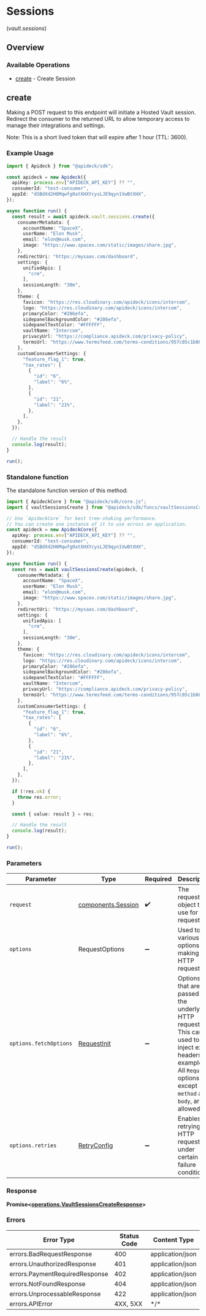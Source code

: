 # Sessions
(*vault.sessions*)

## Overview

### Available Operations

* [create](#create) - Create Session

## create

Making a POST request to this endpoint will initiate a Hosted Vault session. Redirect the consumer to the returned
URL to allow temporary access to manage their integrations and settings.

Note: This is a short lived token that will expire after 1 hour (TTL: 3600).


### Example Usage

```typescript
import { Apideck } from "@apideck/sdk";

const apideck = new Apideck({
  apiKey: process.env["APIDECK_API_KEY"] ?? "",
  consumerId: "test-consumer",
  appId: "dSBdXd2H6Mqwfg0atXHXYcysLJE9qyn1VwBtXHX",
});

async function run() {
  const result = await apideck.vault.sessions.create({
    consumerMetadata: {
      accountName: "SpaceX",
      userName: "Elon Musk",
      email: "elon@musk.com",
      image: "https://www.spacex.com/static/images/share.jpg",
    },
    redirectUri: "https://mysaas.com/dashboard",
    settings: {
      unifiedApis: [
        "crm",
      ],
      sessionLength: "30m",
    },
    theme: {
      favicon: "https://res.cloudinary.com/apideck/icons/intercom",
      logo: "https://res.cloudinary.com/apideck/icons/intercom",
      primaryColor: "#286efa",
      sidepanelBackgroundColor: "#286efa",
      sidepanelTextColor: "#FFFFFF",
      vaultName: "Intercom",
      privacyUrl: "https://compliance.apideck.com/privacy-policy",
      termsUrl: "https://www.termsfeed.com/terms-conditions/957c85c1b089ae9e3219c83eff65377e",
    },
    customConsumerSettings: {
      "feature_flag_1": true,
      "tax_rates": [
        {
          "id": "6",
          "label": "6%",
        },
        {
          "id": "21",
          "label": "21%",
        },
      ],
    },
  });

  // Handle the result
  console.log(result);
}

run();
```

### Standalone function

The standalone function version of this method:

```typescript
import { ApideckCore } from "@apideck/sdk/core.js";
import { vaultSessionsCreate } from "@apideck/sdk/funcs/vaultSessionsCreate.js";

// Use `ApideckCore` for best tree-shaking performance.
// You can create one instance of it to use across an application.
const apideck = new ApideckCore({
  apiKey: process.env["APIDECK_API_KEY"] ?? "",
  consumerId: "test-consumer",
  appId: "dSBdXd2H6Mqwfg0atXHXYcysLJE9qyn1VwBtXHX",
});

async function run() {
  const res = await vaultSessionsCreate(apideck, {
    consumerMetadata: {
      accountName: "SpaceX",
      userName: "Elon Musk",
      email: "elon@musk.com",
      image: "https://www.spacex.com/static/images/share.jpg",
    },
    redirectUri: "https://mysaas.com/dashboard",
    settings: {
      unifiedApis: [
        "crm",
      ],
      sessionLength: "30m",
    },
    theme: {
      favicon: "https://res.cloudinary.com/apideck/icons/intercom",
      logo: "https://res.cloudinary.com/apideck/icons/intercom",
      primaryColor: "#286efa",
      sidepanelBackgroundColor: "#286efa",
      sidepanelTextColor: "#FFFFFF",
      vaultName: "Intercom",
      privacyUrl: "https://compliance.apideck.com/privacy-policy",
      termsUrl: "https://www.termsfeed.com/terms-conditions/957c85c1b089ae9e3219c83eff65377e",
    },
    customConsumerSettings: {
      "feature_flag_1": true,
      "tax_rates": [
        {
          "id": "6",
          "label": "6%",
        },
        {
          "id": "21",
          "label": "21%",
        },
      ],
    },
  });

  if (!res.ok) {
    throw res.error;
  }

  const { value: result } = res;

  // Handle the result
  console.log(result);
}

run();
```

### Parameters

| Parameter                                                                                                                                                                      | Type                                                                                                                                                                           | Required                                                                                                                                                                       | Description                                                                                                                                                                    |
| ------------------------------------------------------------------------------------------------------------------------------------------------------------------------------ | ------------------------------------------------------------------------------------------------------------------------------------------------------------------------------ | ------------------------------------------------------------------------------------------------------------------------------------------------------------------------------ | ------------------------------------------------------------------------------------------------------------------------------------------------------------------------------ |
| `request`                                                                                                                                                                      | [components.Session](../../models/components/session.md)                                                                                                                       | :heavy_check_mark:                                                                                                                                                             | The request object to use for the request.                                                                                                                                     |
| `options`                                                                                                                                                                      | RequestOptions                                                                                                                                                                 | :heavy_minus_sign:                                                                                                                                                             | Used to set various options for making HTTP requests.                                                                                                                          |
| `options.fetchOptions`                                                                                                                                                         | [RequestInit](https://developer.mozilla.org/en-US/docs/Web/API/Request/Request#options)                                                                                        | :heavy_minus_sign:                                                                                                                                                             | Options that are passed to the underlying HTTP request. This can be used to inject extra headers for examples. All `Request` options, except `method` and `body`, are allowed. |
| `options.retries`                                                                                                                                                              | [RetryConfig](../../lib/utils/retryconfig.md)                                                                                                                                  | :heavy_minus_sign:                                                                                                                                                             | Enables retrying HTTP requests under certain failure conditions.                                                                                                               |

### Response

**Promise\<[operations.VaultSessionsCreateResponse](../../models/operations/vaultsessionscreateresponse.md)\>**

### Errors

| Error Type                     | Status Code                    | Content Type                   |
| ------------------------------ | ------------------------------ | ------------------------------ |
| errors.BadRequestResponse      | 400                            | application/json               |
| errors.UnauthorizedResponse    | 401                            | application/json               |
| errors.PaymentRequiredResponse | 402                            | application/json               |
| errors.NotFoundResponse        | 404                            | application/json               |
| errors.UnprocessableResponse   | 422                            | application/json               |
| errors.APIError                | 4XX, 5XX                       | \*/\*                          |
